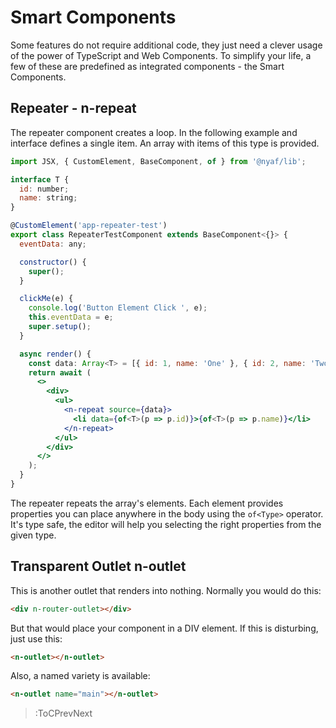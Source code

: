 # Smart Components

Some features do not require additional code, they just need a clever usage of the power of TypeScript and Web Components. To simplify your life, a few of these are predefined as integrated components - the Smart Components.

## Repeater - n-repeat

The repeater component creates a loop. In the following example and interface defines a single item. An array with items of this type is provided.

~~~jsx
import JSX, { CustomElement, BaseComponent, of } from '@nyaf/lib';

interface T {
  id: number;
  name: string;
}

@CustomElement('app-repeater-test')
export class RepeaterTestComponent extends BaseComponent<{}> {
  eventData: any;

  constructor() {
    super();
  }

  clickMe(e) {
    console.log('Button Element Click ', e);
    this.eventData = e;
    super.setup();
  }

  async render() {
    const data: Array<T> = [{ id: 1, name: 'One' }, { id: 2, name: 'Two' }, { id: 3, name: 'Three' }]
    return await (
      <>
        <div>
          <ul>
            <n-repeat source={data}>
              <li data={of<T>(p => p.id)}>{of<T>(p => p.name)}</li>
            </n-repeat>
          </ul>
        </div>
      </>
    );
  }
}
~~~

The repeater repeats the array's elements. Each element provides properties you can place anywhere in the body using the `of<Type>` operator. It's type safe, the editor will help you selecting the right properties from the given type.

## Transparent Outlet n-outlet

This is another outlet that renders into nothing. Normally you would do this:

~~~html
<div n-router-outlet></div>
~~~

But that would place your component in a DIV element. If this is disturbing, just use this:

~~~html
<n-outlet></n-outlet>
~~~

Also, a named variety is available:

~~~html
<n-outlet name="main"></n-outlet>
~~~



> :ToCPrevNext

